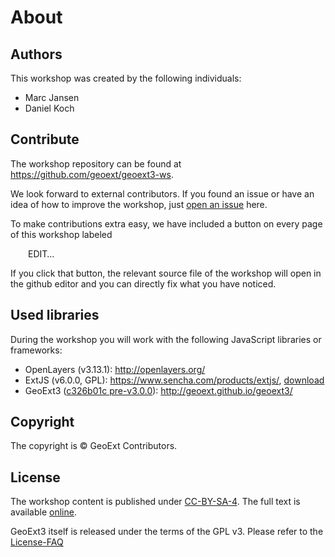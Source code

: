 # About

## Authors

This workshop was created by the following individuals:

* Marc Jansen
* Daniel Koch

## Contribute

The workshop repository can be found at https://github.com/geoext/geoext3-ws.

We look forward to external contributors. If you found an issue or have an idea
of how to improve the workshop, just
[open an issue](https://github.com/geoext/geoext3-ws/issues) here.

To make contributions extra easy, we have included a button on every page of
this workshop labeled

<span style="margin-left: 2em;"><i class="fa fa-edit"></i> EDIT…</span>

If you click that button, the relevant source file of the workshop will open in
the github editor and you can directly fix what you have noticed.

## Used libraries

During the workshop you will work with the following JavaScript libraries or
frameworks:

* OpenLayers (v3.13.1): http://openlayers.org/
* ExtJS (v6.0.0, GPL): https://www.sencha.com/products/extjs/,
  [download](https://www.sencha.com/legal/GPL/)
* GeoExt3 ([c326b01c pre-v3.0.0](https://github.com/geoext/geoext3/commit/c326b01c20ffcfa453dafe754093753b7af95bc9)): http://geoext.github.io/geoext3/

## Copyright

The copyright is &copy; GeoExt Contributors.

## License

The workshop content is published under [CC-BY-SA-4](https://creativecommons.org/licenses/by-sa/4.0/). The full text is available [online](https://github.com/geoext/geoext3-ws/blob/master/LICENSE.md).

GeoExt3 itself is released under the terms of the GPL v3. Please refer to the
[License-FAQ](https://github.com/geoext/geoext3/blob/master/LICENSE-FAQ.md)

